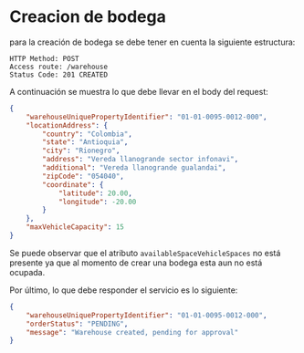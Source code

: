 # Creacion de bodega

para la creación de bodega se debe tener en cuenta la siguiente estructura:

```
HTTP Method: POST
Access route: /warehouse
Status Code: 201 CREATED
```

A continuación se muestra lo que debe llevar en el body del request:

```json
{
    "warehouseUniquePropertyIdentifier": "01-01-0095-0012-000",
    "locationAddress": {
        "country": "Colombia",
        "state": "Antioquia",
        "city": "Rionegro",
        "address": "Vereda llanogrande sector infonavi",
        "additional": "Vereda llanogrande gualandai",
        "zipCode": "054040",
        "coordinate": {
            "latitude": 20.00,
            "longitude": -20.00
        }
    },
    "maxVehicleCapacity": 15
}
```

Se puede observar que el atributo ``` availableSpaceVehicleSpaces ``` no está presente ya que al momento de crear una bodega esta aun no está ocupada.

Por último, lo que debe responder el servicio es lo siguiente:

```json
{
    "warehouseUniquePropertyIdentifier": "01-01-0095-0012-000",
    "orderStatus": "PENDING",
    "message": "Warehouse created, pending for approval"
}
```
